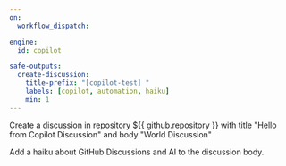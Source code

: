 ```yaml
---
on:
  workflow_dispatch:

engine: 
  id: copilot

safe-outputs:
  create-discussion:
    title-prefix: "[copilot-test] "
    labels: [copilot, automation, haiku]
    min: 1
---
```


Create a discussion in repository ${{ github.repository }} with title "Hello from Copilot Discussion" and body "World Discussion"

Add a haiku about GitHub Discussions and AI to the discussion body.